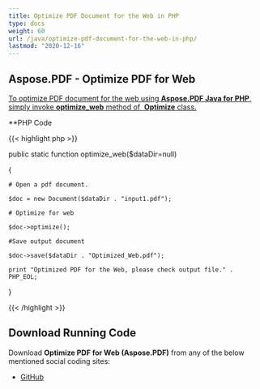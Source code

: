 ```yaml
---
title: Optimize PDF Document for the Web in PHP
type: docs
weight: 60
url: /java/optimize-pdf-document-for-the-web-in-php/
lastmod: "2020-12-16"
---
```



## Aspose.PDF - Optimize PDF for Web
<ins>To optimize PDF document for the web using **Aspose.PDF Java for PHP**, simply invoke **optimize_web** method of  **Optimize** class.

**PHP Code

{{< highlight php >}}

 public static function optimize_web($dataDir=null)

{

    # Open a pdf document.

    $doc = new Document($dataDir . "input1.pdf");

    # Optimize for web

    $doc->optimize();

    #Save output document

    $doc->save($dataDir . "Optimized_Web.pdf");

    print "Optimized PDF for the Web, please check output file." . PHP_EOL;

}   


{{< /highlight >}}

## Download Running Code
Download **Optimize PDF for Web (Aspose.PDF)** from any of the below mentioned social coding sites:

- [GitHub](https://github.com/aspose-pdf/Aspose.PDF-for-Java/blob/master/Plugins/Aspose_Pdf_Java_for_PHP/src/Aspose/Pdf/WorkingWithDocumentObject/Optimize.php)
